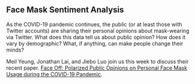 ## Face Mask Sentiment Analysis

As the COVID-19 pandemic continues, the public (or at least those with Twitter accounts) are sharing their personal opinions about mask-wearing via Twitter. What does this data tell us about public opinion? How does it vary by demographic? What, if anything, can make people change their minds?

Meil Yeung, Jonathan Lai, and Jiebo Luo join us this week to discuss their recent paper.  [Face Off: Polarized Public Opinions on Personal Face Mask Usage during the COVID-19 Pandemic](https://arxiv.org/abs/2011.00336).
